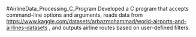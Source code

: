 #AirlineData_Processing_C_Program
Developed a C program that accepts command-line options and arguments, reads data from https://www.kaggle.com/datasets/arbazmohammad/world-airports-and-airlines-datasets , and outputs airline routes based on user-defined filters.
